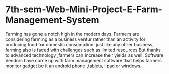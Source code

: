 # 7th-sem-Web-Mini-Project-E-Farm-Management-System
Farming has gone a notch high in the modern days. Farmers are considering farming as a business ventur rather than an activity for producing food for domestic consumption. just like any other business, farming also is faced with challenges such as limited resources But thanks to advanced technology ,farmers can increase their yields as well. Software Vendors have come up with farm management software that helps farmers monitor gadget be it an android phone ,tablets, i pad or windows.
